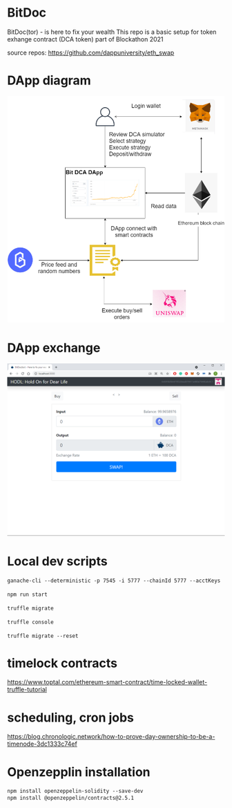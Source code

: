 # BitDoc
BitDoc(tor) - is here to fix your wealth
This repo is  a basic setup for token exhange contract (DCA token) part of Blockathon 2021

source repos: https://github.com/dappuniversity/eth_swap

# DApp diagram
![Diagram](Blockathon.png)


# DApp exchange
![DApp](DApp.png)


# Local dev scripts 
```
ganache-cli --deterministic -p 7545 -i 5777 --chainId 5777 --acctKeys 

npm run start

truffle migrate

truffle console

truffle migrate --reset

```
# timelock contracts
https://www.toptal.com/ethereum-smart-contract/time-locked-wallet-truffle-tutorial


# scheduling, cron jobs
https://blog.chronologic.network/how-to-prove-day-ownership-to-be-a-timenode-3dc1333c74ef


# Openzepplin installation
```
npm install openzeppelin-solidity --save-dev
npm install @openzeppelin/contracts@2.5.1
```